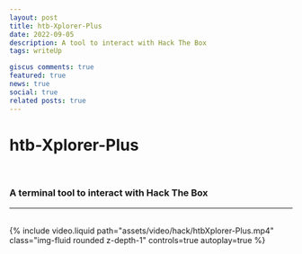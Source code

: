 ```yaml
---
layout: post
title: htb-Xplorer-Plus
date: 2022-09-05
description: A tool to interact with Hack The Box
tags: writeUp

giscus comments: true
featured: true
news: true
social: true
related posts: true
---
```


# htb-Xplorer-Plus
<br>

### A terminal tool to interact with Hack The Box
--- 

<br>
<div class="row mt-3">
    <div class="col-lg mt-3 mt-md-0">
        {% include video.liquid path="assets/video/hack/htbXplorer-Plus.mp4" class="img-fluid rounded z-depth-1" controls=true autoplay=true %}
    </div>
</div>
